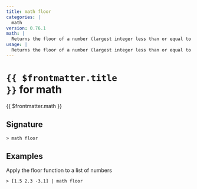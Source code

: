 ```yaml
---
title: math floor
categories: |
  math
version: 0.76.1
math: |
  Returns the floor of a number (largest integer less than or equal to that number).
usage: |
  Returns the floor of a number (largest integer less than or equal to that number).
---
```


# <code>{{ $frontmatter.title }}</code> for math

<div class='command-title'>{{ $frontmatter.math }}</div>

## Signature

```> math floor ```

## Examples

Apply the floor function to a list of numbers
```shell
> [1.5 2.3 -3.1] | math floor
```
